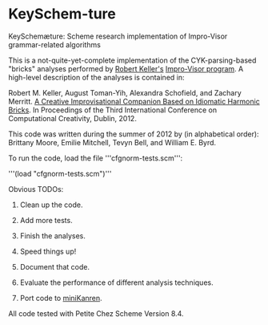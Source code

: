KeySchem-ture
=============

KeySchemæture: Scheme research implementation of Impro-Visor grammar-related algorithms

This is a not-quite-yet-complete implementation of the CYK-parsing-based "bricks" analyses performed by [Robert Keller's](http://www.cs.hmc.edu/~keller/) [Impro-Visor program](http://www.cs.hmc.edu/~keller/jazz/improvisor/).  A high-level description of the analyses is contained in:

Robert M. Keller, August Toman-Yih, Alexandra Schofield, and Zachary Merritt.
[A Creative Improvisational Companion Based on Idiomatic Harmonic Bricks](http://computationalcreativity.net/iccc2012/wp-content/uploads/2012/05/155-Keller.pdf).
In Proceedings of the Third International Conference on Computational Creativity, Dublin, 2012.

This code was written during the summer of 2012 by (in alphabetical order): Brittany Moore, Emilie Mitchell, Tevyn Bell, and William E. Byrd.

To run the code, load the file '''cfgnorm-tests.scm''':

'''(load "cfgnorm-tests.scm")'''

Obvious TODOs:

1. Clean up the code.

2. Add more tests.

3. Finish the analyses.

4. Speed things up!

5. Document that code.

6. Evaluate the performance of different analysis techniques.

7. Port code to [miniKanren](http://minikanren.org/).

All code tested with Petite Chez Scheme Version 8.4.